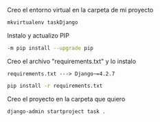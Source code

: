 Creo el entorno virtual en la carpeta de mi proyecto

```bash
mkvirtualenv taskDjango
```

Instalo y actualizo PIP

```bash
-m pip install --upgrade pip
```

Creo el archivo "requirements.txt" y lo instalo

    requirements.txt ---> Django~=4.2.7

```bash
pip install -r requirements.txt
```

Creo el proyecto en la carpeta que quiero

```bash
django-admin startproject task .
```